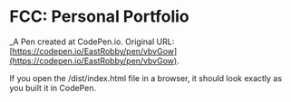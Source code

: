 # FCC: Personal Portfolio

\_A Pen created at CodePen.io. Original URL: [https://codepen.io/EastRobby/pen/vbvGow](https://codepen.io/EastRobby/pen/vbvGow).

If you open the /dist/index.html file in a browser, it should look exactly as you built it in CodePen.
